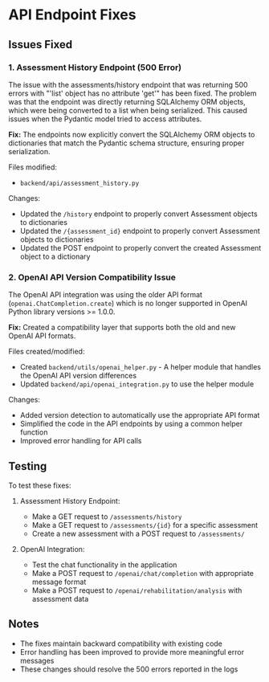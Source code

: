 # API Endpoint Fixes

## Issues Fixed

### 1. Assessment History Endpoint (500 Error)

The issue with the assessments/history endpoint that was returning 500 errors with "'list' object has no attribute 'get'" has been fixed. The problem was that the endpoint was directly returning SQLAlchemy ORM objects, which were being converted to a list when being serialized. This caused issues when the Pydantic model tried to access attributes.

**Fix:** The endpoints now explicitly convert the SQLAlchemy ORM objects to dictionaries that match the Pydantic schema structure, ensuring proper serialization.

Files modified:
- `backend/api/assessment_history.py`

Changes:
- Updated the `/history` endpoint to properly convert Assessment objects to dictionaries
- Updated the `/{assessment_id}` endpoint to properly convert Assessment objects to dictionaries
- Updated the POST endpoint to properly convert the created Assessment object to a dictionary

### 2. OpenAI API Version Compatibility Issue

The OpenAI API integration was using the older API format (`openai.ChatCompletion.create`) which is no longer supported in OpenAI Python library versions >= 1.0.0.

**Fix:** Created a compatibility layer that supports both the old and new OpenAI API formats.

Files created/modified:
- Created `backend/utils/openai_helper.py` - A helper module that handles the OpenAI API version differences
- Updated `backend/api/openai_integration.py` to use the helper module

Changes:
- Added version detection to automatically use the appropriate API format
- Simplified the code in the API endpoints by using a common helper function
- Improved error handling for API calls

## Testing

To test these fixes:

1. Assessment History Endpoint:
   - Make a GET request to `/assessments/history`
   - Make a GET request to `/assessments/{id}` for a specific assessment
   - Create a new assessment with a POST request to `/assessments/`

2. OpenAI Integration:
   - Test the chat functionality in the application
   - Make a POST request to `/openai/chat/completion` with appropriate message format
   - Make a POST request to `/openai/rehabilitation/analysis` with assessment data

## Notes

- The fixes maintain backward compatibility with existing code
- Error handling has been improved to provide more meaningful error messages
- These changes should resolve the 500 errors reported in the logs
